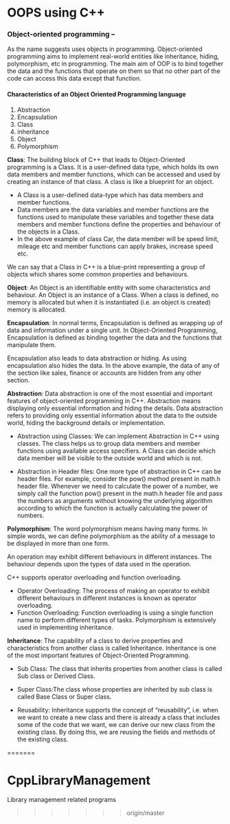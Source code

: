 # OOPS using C++


### Object-oriented programming –
 As the name suggests uses objects in programming. Object-oriented programming aims to implement real-world entities like inheritance, hiding, polymorphism, etc in programming. The main aim of OOP is to bind together the data and the functions that operate on them so that no other part of the code can access this data except that function.

 #### Characteristics of an Object Oriented Programming language
 1. Abstraction
 2. Encapsulation
 3. Class
 4. inheritance
 5. Object
 6. Polymorphism

 **Class**: The building block of C++ that leads to Object-Oriented programming is a Class. It is a user-defined data type, which holds its own data members and member functions, which can be accessed and used by creating an instance of that class. A class is like a blueprint for an object.

* A Class is a user-defined data-type which has data members and member functions.
* Data members are the data variables and member functions are the functions used to manipulate these variables and together these data members and member functions define the properties and behaviour of the objects in a Class.
* In the above example of class Car, the data member will be speed limit, mileage etc and member functions can apply brakes, increase speed etc.

We can say that a Class in C++ is a blue-print representing a group of objects which shares some common properties and behaviours.

**Object**: An Object is an identifiable entity with some characteristics and behaviour. An Object is an instance of a Class. When a class is defined, no memory is allocated but when it is instantiated (i.e. an object is created) memory is allocated.

**Encapsulation**: In normal terms, Encapsulation is defined as wrapping up of data and information under a single unit. In Object-Oriented Programming, Encapsulation is defined as binding together the data and the functions that manipulate them.

Encapsulation also leads to data abstraction or hiding. As using encapsulation also hides the data. In the above example, the data of any of the section like sales, finance or accounts are hidden from any other section.

**Abstraction**: Data abstraction is one of the most essential and important features of object-oriented programming in C++. Abstraction means displaying only essential information and hiding the details. Data abstraction refers to providing only essential information about the data to the outside world, hiding the background details or implementation.

* Abstraction using Classes: We can implement Abstraction in C++ using classes. The class helps us to group data members and member functions using available access specifiers. A Class can decide which data member will be visible to the outside world and which is not.

* Abstraction in Header files: One more type of abstraction in C++ can be header files. For example, consider the pow() method present in math.h header file. Whenever we need to calculate the power of a number, we simply call the function pow() present in the math.h header file and pass the numbers as arguments without knowing the underlying algorithm according to which the function is actually calculating the power of numbers.

**Polymorphism**: The word polymorphism means having many forms. In simple words, we can define polymorphism as the ability of a message to be displayed in more than one form.

An operation may exhibit different behaviours in different instances. The behaviour depends upon the types of data used in the operation.

C++ supports operator overloading and function overloading.

* Operator Overloading: The process of making an operator to exhibit different behaviours in different instances is known as operator overloading.
* Function Overloading: Function overloading is using a single function name to perform different types of tasks.
Polymorphism is extensively used in implementing inheritance.

**Inheritance**: The capability of a class to derive properties and characteristics from another class is called Inheritance. Inheritance is one of the most important features of Object-Oriented Programming.

* Sub Class: The class that inherits properties from another class is called Sub class or Derived Class.

* Super Class:The class whose properties are inherited by sub class is called Base Class or Super class.

* Reusability: Inheritance supports the concept of “reusability”, i.e. when we want to create a new class and there is already a class that includes some of the code that we want, we can derive our new class from the existing class. By doing this, we are reusing the fields and methods of the existing class.


=======
# CppLibraryManagement
Library management related programs
>>>>>>> origin/master
